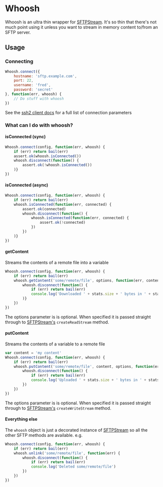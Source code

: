 # Whoosh

Whoosh is an ultra thin wrapper for [SFTPStream](https://github.com/mscdex/ssh2-streams/blob/master/SFTPStream.md). It's so thin that there's not much point using it unless you want to stream in memory content to/from an SFTP server.

## Usage

### Connecting
```js
Whoosh.connect({
    hostname: 'sftp.example.com',
    port: 22,
    username: 'fred',
    password: 'secret'
}, function(err, whoosh) {
    // Do stuff with whoosh
})
```
See the [ssh2 client docs](https://github.com/mscdex/ssh2#client-methods) for a full list of connection parameters

### What can I do with whoosh?

#### isConnected (sync)
```js
Whoosh.connect(config, function(err, whoosh) {
    if (err) return bail(err)
    assert.ok(whoosh.isConnected())
    whoosh.disconnect(function() {
        assert.ok(!whoosh.isConnected())
    )}
})
```

#### isConnected (async)
```js
Whoosh.connect(config, function(err, whoosh) {
    if (err) return bail(err)
    whoosh.isConnected(function(err, connected) {
        assert.ok(connected)
        whoosh.disconnect(function() {
            whoosh.isConnected(function(err, connected) {
                assert.ok(!connected)
            })
        })
    )}
})
```
#### getContent
Streams the contents of a remote file into a variable
```js
Whoosh.connect(config, function(err, whoosh) {
    if (err) return bail(err)
    whoosh.getContent('some/remote/file', options, function(err, content, stats) {
        whoosh.disconnect(function() {
            if (err) return bail(err)
            console.log('Downloaded ' + stats.size + ' bytes in ' + stats.duration + 'ms')
        )}
    })
})
```
The options parameter is is optional. When specified it is passed straight through to [SFTPStream's](https://github.com/mscdex/ssh2-streams/blob/master/SFTPStream.md) ```createReadStream``` method.

#### putContent
Streams the contents of a variable to a remote file
```js
var content = 'my content'
Whoosh.connect(config, function(err, whoosh) {
    if (err) return bail(err)
    whoosh.putContent('some/remote/file', content, options, function(err, stats) {
        whoosh.disconnect(function() {
            if (err) return bail(err)
            console.log('Uploaded ' + stats.size + ' bytes in ' + stats.duration + 'ms')
        })
    })
})
```
The options parameter is is optional. When specified it is passed straight through to [SFTPStream's](https://github.com/mscdex/ssh2-streams/blob/master/SFTPStream.md) ```createWriteStream``` method.

#### Everything else

The ```whoosh``` object is just a decorated instance of [SFTPStream](https://github.com/mscdex/ssh2-streams/blob/master/SFTPStream.md) so all the other SFTP methods are available. e.g.
```js
Whoosh.connect(config, function(err, whoosh) {
    if (err) return bail(err)
    whoosh.unlink('some/remote/file', function(err) {
        whoosh.disconnect(function() {
            if (err) return bail(err)
            console.log('Deleted some/remote/file')
        })
    })
})
```



